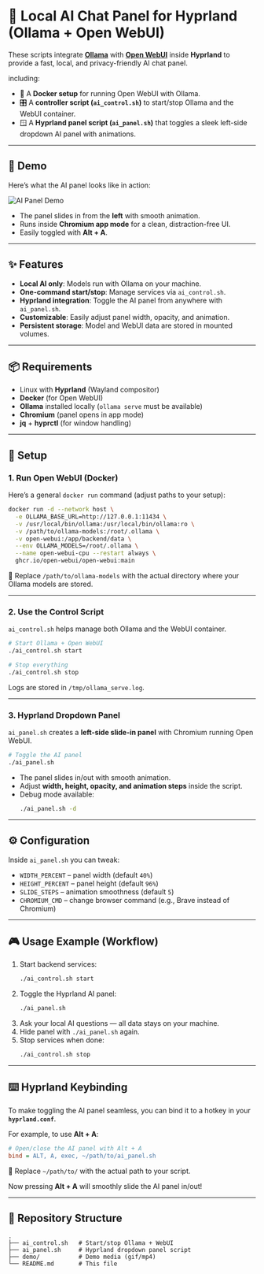 # 💫 Local AI Chat Panel for Hyprland (Ollama + Open WebUI)

These scripts integrate **[Ollama](https://ollama.ai/)** with **[Open WebUI](https://github.com/open-webui/open-webui)** inside **Hyprland** to provide a fast, local, and privacy-friendly AI chat panel.  

including:
- 🐳 A **Docker setup** for running Open WebUI with Ollama.  
- 🎛️ A **controller script (`ai_control.sh`)** to start/stop Ollama and the WebUI container.  
- 🪟 A **Hyprland panel script (`ai_panel.sh`)** that toggles a sleek left-side dropdown AI panel with animations.  

---
## 🎥 Demo

Here’s what the AI panel looks like in action:  

![AI Panel Demo](demo/demo.GIF)  

- The panel slides in from the **left** with smooth animation.  
- Runs inside **Chromium app mode** for a clean, distraction-free UI.  
- Easily toggled with **Alt + A**.  


---
## ✨ Features

- **Local AI only**: Models run with Ollama on your machine.  
- **One-command start/stop**: Manage services via `ai_control.sh`.  
- **Hyprland integration**: Toggle the AI panel from anywhere with `ai_panel.sh`.  
- **Customizable**: Easily adjust panel width, opacity, and animation.  
- **Persistent storage**: Model and WebUI data are stored in mounted volumes.  

---

## 📦 Requirements

- Linux with **Hyprland** (Wayland compositor)  
- **Docker** (for Open WebUI)  
- **Ollama** installed locally (`ollama serve` must be available)  
- **Chromium** (panel opens in app mode)  
- **jq** + **hyprctl** (for window handling)  

---

## 🚀 Setup

### 1. Run Open WebUI (Docker)

Here’s a general `docker run` command (adjust paths to your setup):

```bash
docker run -d --network host \
  -e OLLAMA_BASE_URL=http://127.0.0.1:11434 \
  -v /usr/local/bin/ollama:/usr/local/bin/ollama:ro \
  -v /path/to/ollama-models:/root/.ollama \
  -v open-webui:/app/backend/data \
  --env OLLAMA_MODELS=/root/.ollama \
  --name open-webui-cpu --restart always \
  ghcr.io/open-webui/open-webui:main
```

📌 Replace `/path/to/ollama-models` with the actual directory where your Ollama models are stored.

---

### 2. Use the Control Script

`ai_control.sh` helps manage both Ollama and the WebUI container.

```bash
# Start Ollama + Open WebUI
./ai_control.sh start

# Stop everything
./ai_control.sh stop
```

Logs are stored in `/tmp/ollama_serve.log`.

---

### 3. Hyprland Dropdown Panel

`ai_panel.sh` creates a **left-side slide-in panel** with Chromium running Open WebUI.

```bash
# Toggle the AI panel
./ai_panel.sh
```

- The panel slides in/out with smooth animation.  
- Adjust **width, height, opacity, and animation steps** inside the script.  
- Debug mode available:
  ```bash
  ./ai_panel.sh -d
  ```

---

## ⚙️ Configuration

Inside `ai_panel.sh` you can tweak:

- `WIDTH_PERCENT` – panel width (default `40%`)  
- `HEIGHT_PERCENT` – panel height (default `96%`)  
- `SLIDE_STEPS` – animation smoothness (default `5`)  
- `CHROMIUM_CMD` – change browser command (e.g., Brave instead of Chromium)  

---

## 🎮 Usage Example (Workflow)

1. Start backend services:
   ```bash
   ./ai_control.sh start
   ```
2. Toggle the Hyprland AI panel:
   ```bash
   ./ai_panel.sh
   ```
3. Ask your local AI questions — all data stays on your machine.  
4. Hide panel with `./ai_panel.sh` again.  
5. Stop services when done:
   ```bash
   ./ai_control.sh stop
   ```

---

## ⌨️ Hyprland Keybinding

To make toggling the AI panel seamless, you can bind it to a hotkey in your **`hyprland.conf`**.  

For example, to use **Alt + A**:  

```ini
# Open/close the AI panel with Alt + A
bind = ALT, A, exec, ~/path/to/ai_panel.sh
```

📌 Replace `~/path/to/` with the actual path to your script.  

Now pressing **Alt + A** will smoothly slide the AI panel in/out!  

---


## 📂 Repository Structure

```
.
├── ai_control.sh   # Start/stop Ollama + WebUI
├── ai_panel.sh     # Hyprland dropdown panel script
├── demo/           # Demo media (gif/mp4)
└── README.md       # This file
```
